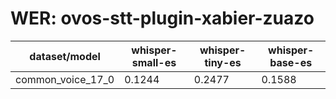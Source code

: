 
# WER: ovos-stt-plugin-xabier-zuazo
|dataset/model|whisper-small-es|whisper-tiny-es|whisper-base-es|
|-|-|-|-|
| common_voice_17_0 | 0.1244 | 0.2477 | 0.1588 |